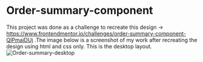 # Order-summary-component
This project was done as a challenge to recreate this design -> https://www.frontendmentor.io/challenges/order-summary-component-QlPmajDUj .The image below is a screenshot of my work after recreating the design using html and css only. This is the desktop layout.
![Order-summary-desktop](https://user-images.githubusercontent.com/50831617/150666353-31f66aaa-a3dd-4c42-bd3f-c2256cf18038.png)

